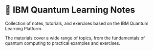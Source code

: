 # 📘 IBM Quantum Learning Notes

Collection of notes, tutorials, and exercises based on the 
IBM Quantum Learning Platform.

The materials cover a wide range of topics, from the fundamentals of 
quantum computing to practical examples and exercises.